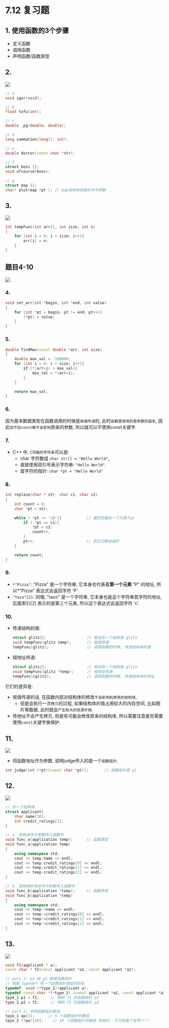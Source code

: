 # 7.12 复习题

## 1. 使用函数的3个步骤
 - 定义函数
 - 调用函数
 - 声明函数/函数原型 

## 2. 
![](第七章笔记_复习题_images/复习题_2_题目.png)

```cpp
// a
void igor(void);

// b
float tofu(int);

// c
double ,pg(double, double);

// d
long summation(long[], int);

// e
double doctor(const char *str);

// f
struct boss {};
void ofcourse(boss);

// g
struct map {};
char* plot(map *pt ); // map结构体的指针作为参数
```

## 3.
![](第七章笔记_复习题_images/复习题_3_题目.png)
```cpp
int tempFunc(int arr[], int size, int n)
{
    for (int i = 0; i < size; i++){
        arr[i] = n;
    }
}
```

## 题目4-10
![](第七章笔记_复习题_images/复习题_4-10_题目.png)

### 4.
```cpp
void set_arr(int *begin, int *end, int value)
{
    for (int *pt = begin; pt != end; pt++){
        (*pt) = value;
    }
}
```

### 5. 
```cpp
double findMax(const double *arr, int size)
{
    double max_val = -100000;
    for (int i = 0; i < size; i++){
        if (*(arr+i) > max_val){
            max_val = *(arr+i);
        }
    }

    return max_val;
}
```

### 6.
因为基本数据类型在函数调用的时候是`按值传递`的, 此时`函数里使用的是参数的副本`, 因此`加不加const都不会影响`原来的参数, 所以就可以不使用const关键字.

### 7.
- C++ 中, `C风格的字符串`可以是:
  - char 字符数组 `char str[] = "Hello World"`, 
  - 直接使用双引号表示字符串: `"Hello World"`.
  - 首字符的指针: `char *pt = "Hello World"`




### 8. 
```cpp
int replace(char * str, char c1, char c2)
{
    int count = 0;
    char *pt = str;

    while ( *pt != '\0'){           // 遍历到最后一个元素为止
        if ( *pt == c1){
            *pt = c2;
            count++;
        }
        pt++;                       // 别忘记移动指针
    }

    return count;
}
```

### 9.
- `*"Pizza"`: "Pizza" 是一个字符串, 它本身也代表着**第一个元素** "P" 的地址, 所以*"Pizza" 表达式会返回字符 'P'.
- `"taco"[2]`: 同理, "taco" 是一个字符串, 它本身也是这个字符串首字符的地址, 后面索引[2] 表示的是第三个元素, 所以这个表达式会返回字符 'c'.


### 10.
- 传递结构的值:
    ```cpp
    struct glitz{};                  // 假设有一个结构体 glitz
    void tempFunc(glitz temp);       // 按值传递
    tempFunc(glitz);                 // 调用函数的时候, 传递结构体的值
    ```

- 按地址传递:
    ```cpp
    struct glitz{};                  // 假设有一个结构体 glitz
    void tempFunc(glitz *temp);      // 按地址传递
    tempFunc(&glitz);                // 调用函数的时候, 传递结构体的地址
    ```

它们的差异是:
- 按值传递的话, 在函数内部对结构体的修改`不会影响到原来的结构体`, 
  - 但是会执行一次`拷贝`的过程, 如果结构体的值占用较大的内存空间, 比如图片等数据, 此时就会`产生较大的资源开销`.
- 传地址不会产生拷贝, 但是有可能会修改原来的结构体, 所以需要注意是否需要使用`const`关键字做保护.



## 11. 
![](第七章笔记_复习题_images/复习题_11_题目.png)
- 将函数地址作为参数, 说明judge传入的是一个`函数指针`.
```cpp
int judge(int (*pt)(const char *pt));       // 函数指针是 pt
```

## 12.
![](第七章笔记_复习题_images/复习题_12_题目.png)

```cpp
// 写一下结构体
struct applicant{
    char name[30];
    int credit_ratings[3];
}

// a. 结构体作为参数传入函数中
void func_a(application temp);      // 函数原型
void func_a(application temp)
{
    using namespace std;
    cout << temp.name << endl;
    cout << temp.credit_ratings[0] << endl;
    cout << temp.credit_ratings[1] << endl;
    cout << temp.credit_ratings[2] << endl;
}

// b. 结构体的地址作为参数传入函数中
void func_b(application *temp);     // 函数原型
void func_b(application *temp)
{
    using namespace std;
    cout << temp->name << endl;
    cout << temp->credit_ratings[0] << endl;
    cout << temp->credit_ratings[1] << endl;
    cout << temp->credit_ratings[2] << endl;
}
```

## 13.
![](第七章笔记_复习题_images/复习题_13_题目.png)
```cpp
void f1(applicant * a);
const char * f2(const applicant *a1, const applicant *a2);

// part 1: p1 和 p2 都是函数指针
// 借助 typedef 写一个函数指针类型的别名
typedef  void (*type_1)(applicant a);      
typedef const char *(*type_2) (const applicant *a1, const applicant *a2);
tpye_1 p1 = f1;     // 得到 f1 的函数指针 p1
type_2 p2 = f2;     // 得到 f2 的函数指针 p2

// part 2: 声明函数指针数组
tpye_1 ap[5];      // 5 个函数指针的数组
tpye_2 (*pa)[10];    // 10 个函数指针的数组 的指针, 千万别漏了括号!!!!
```
